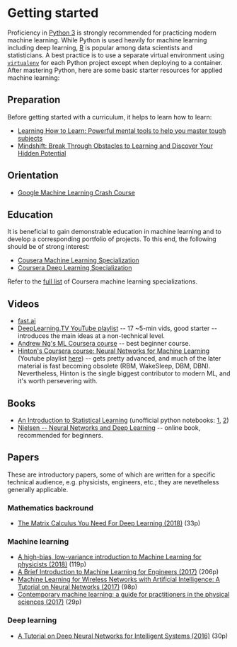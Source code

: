 # Getting started
Proficiency in [Python 3](https://www.python.org/) is strongly recommended for practicing modern machine learning. While Python is used heavily for machine learning including deep learning, [R](https://www.r-project.org/) is popular among data scientists and statisticians. A best practice is to use a separate virtual environment using [`virtualenv`](https://pypi.python.org/pypi/virtualenv/) for each Python project except when deploying to a container. After mastering Python, here are some basic starter resources for applied machine learning:

## Preparation
Before getting started with a curriculum, it helps to learn how to learn:
* [Learning How to Learn: Powerful mental tools to help you master tough subjects](https://www.coursera.org/learn/learning-how-to-learn)
* [Mindshift: Break Through Obstacles to Learning and Discover Your Hidden Potential](https://www.coursera.org/learn/mindshift)

## Orientation
* [Google Machine Learning Crash Course](https://developers.google.com/machine-learning/crash-course/)

## Education
It is beneficial to gain demonstrable education in machine learning and to develop a corresponding portfolio of projects. To this end, the following should be of strong interest:
* [Cousera Machine Learning Specialization](https://www.coursera.org/specializations/machine-learning)
* [Coursera Deep Learning Specialization](https://www.coursera.org/specializations/deep-learning)

Refer to the [full list](https://www.coursera.org/browse/data-science/machine-learning?languages=en) of Coursera machine learning specializations.

## Videos
* [fast.ai](http://course.fast.ai/)
* [DeepLearning.TV YouTube playlist](https://www.youtube.com/playlist?list=PLjJh1vlSEYgvZ3ze_4pxKHNh1g5PId36-) -- 17 ~5-min vids, good starter -- introduces the main ideas at a non-technical level.
* [Andrew Ng's ML Coursera course](https://www.youtube.com/view_play_list?p=A89DCFA6ADACE599) -- best beginner course.
* [Hinton's Coursera course: Neural Networks for Machine Learning](https://www.coursera.org/learn/neural-networks) (Youtube playlist [here](https://www.youtube.com/playlist?list=PLoRl3Ht4JOcdU872GhiYWf6jwrk_SNhz9)) -- gets pretty advanced, and much of the later material is fast becoming obsolete (RBM, WakeSleep, DBM, DBN). Nevertheless, Hinton is the single biggest contributor to modern ML, and it's worth persevering with.

## Books
<!--Free PDF books only-->
* [An Introduction to Statistical Learning](http://www-bcf.usc.edu/~gareth/ISL/) (unofficial python notebooks: [1](https://github.com/JWarmenhoven/ISLR-python), [2](https://github.com/emredjan/ISL-python))
* [Nielsen -- Neural Networks and Deep Learning](http://neuralnetworksanddeeplearning.com/index.html) -- online book, recommended for beginners.

## Papers
These are introductory papers, some of which are written for a specific technical audience, e.g. physicists, engineers, etc.; they are nevetheless generally applicable.
<!--Free papers only-->
### Mathematics backround
* [The Matrix Calculus You Need For Deep Learning (2018)](https://arxiv.org/abs/1802.01528) (33p)

### Machine learning
* [A high-bias, low-variance introduction to Machine Learning for physicists (2018)](https://arxiv.org/abs/1803.08823) (119p)
* [A Brief Introduction to Machine Learning for Engineers (2017)](https://arxiv.org/abs/1709.02840) (206p)
* [Machine Learning for Wireless Networks with Artificial Intelligence: A Tutorial on Neural Networks (2017)](https://arxiv.org/abs/1710.02913) (98p)
* [Contemporary machine learning: a guide for practitioners in the physical sciences (2017)](https://arxiv.org/abs/1712.08523) (29p)

### Deep learning
* [A Tutorial on Deep Neural Networks for Intelligent Systems (2016)](https://arxiv.org/abs/1603.07249) (30p)

